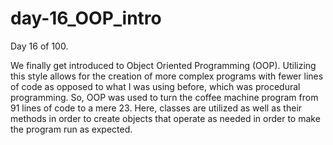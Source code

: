 # day-16_OOP_intro
Day 16 of 100.

We finally get introduced to Object Oriented Programming (OOP). Utilizing this style allows for the creation of more complex programs with fewer lines of code as opposed to what I was using before, which was procedural programming. So, OOP was used to turn the coffee machine program from 91 lines of code to a mere 23. Here, classes are utilized as well as their methods in order to create objects that operate as needed in order to make the program run as expected. 
